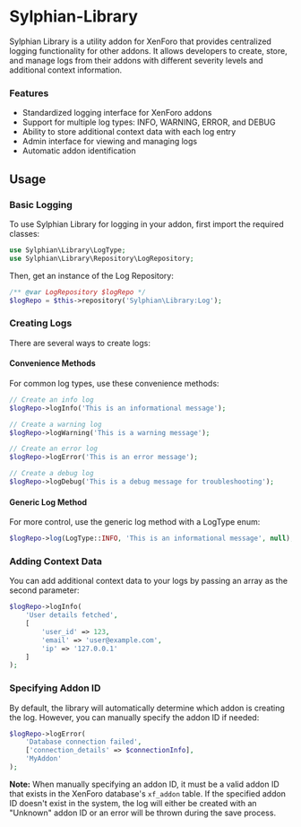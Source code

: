 # Sylphian-Library

Sylphian Library is a utility addon for XenForo that provides centralized logging functionality for other addons. It allows developers to create, store, and manage logs from their addons with different severity levels and additional context information.

### Features

- Standardized logging interface for XenForo addons
- Support for multiple log types: INFO, WARNING, ERROR, and DEBUG
- Ability to store additional context data with each log entry
- Admin interface for viewing and managing logs
- Automatic addon identification

## Usage

### Basic Logging

To use Sylphian Library for logging in your addon, first import the required classes:

```php
use Sylphian\Library\LogType;
use Sylphian\Library\Repository\LogRepository;
```

Then, get an instance of the Log Repository:

```php
/** @var LogRepository $logRepo */
$logRepo = $this->repository('Sylphian\Library:Log');
```

### Creating Logs

There are several ways to create logs:

#### Convenience Methods

For common log types, use these convenience methods:

```php
// Create an info log
$logRepo->logInfo('This is an informational message');

// Create a warning log
$logRepo->logWarning('This is a warning message');

// Create an error log
$logRepo->logError('This is an error message');

// Create a debug log
$logRepo->logDebug('This is a debug message for troubleshooting');
```

#### Generic Log Method

For more control, use the generic log method with a LogType enum:

```php
$logRepo->log(LogType::INFO, 'This is an informational message', null);
```

### Adding Context Data

You can add additional context data to your logs by passing an array as the second parameter:

```php
$logRepo->logInfo(
    'User details fetched', 
    [
        'user_id' => 123,
        'email' => 'user@example.com',
        'ip' => '127.0.0.1'
    ]
);
```

### Specifying Addon ID

By default, the library will automatically determine which addon is creating the log. However, you can manually specify the addon ID if needed:

```php
$logRepo->logError(
    'Database connection failed',
    ['connection_details' => $connectionInfo],
    'MyAddon'
);
```

**Note:** When manually specifying an addon ID, it must be a valid addon ID that exists in the XenForo database's `xf_addon` table. If the specified addon ID doesn't exist in the system, the log will either be created with an "Unknown" addon ID or an error will be thrown during the save process.
